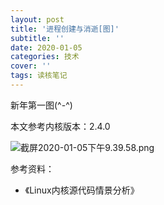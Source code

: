 ```yaml
---
layout: post
title: '进程创建与消逝[图]'
subtitle: ''
date: 2020-01-05
categories: 技术
cover: ''
tags: 读核笔记
---
```


新年第一图(^-^)

本文参考内核版本：2.4.0

![截屏2020-01-05下午9.39.58.png](http://ww1.sinaimg.cn/large/c9caade4gy1gam0r2s8f4j219212y45j.jpg)

参考资料：
- 《Linux内核源代码情景分析》